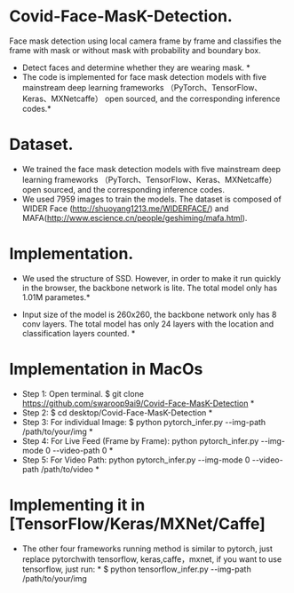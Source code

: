 # Covid-Face-MasK-Detection.
Face mask detection using local camera frame by frame and classifies the frame with mask or without mask with probability and boundary box.

* Detect faces and determine whether they are wearing mask. *
* The code is implemented for face mask detection models with five mainstream deep learning frameworks （PyTorch、TensorFlow、Keras、MXNetcaffe） open sourced, and the corresponding inference codes.*

# Dataset.
* We trained the face mask detection models with five mainstream deep learning frameworks （PyTorch、TensorFlow、Keras、MXNetcaffe） open sourced, and the corresponding inference codes.
* We used 7959 images to train the models. The dataset is composed of WIDER Face (http://shuoyang1213.me/WIDERFACE/) and MAFA(http://www.escience.cn/people/geshiming/mafa.html).


# Implementation.

* We used the structure of SSD. However, in order to make it run quickly in the browser, the backbone network is lite. The total model only has 1.01M parametes.*

* Input size of the model is 260x260, the backbone network only has 8 conv layers. The total model has only 24 layers with the location and classification layers counted. *

# Implementation in MacOs
* Step 1: Open terminal. $ git clone https://github.com/swaroop9ai9/Covid-Face-MasK-Detection *
* Step 2: $ cd desktop/Covid-Face-MasK-Detection *
* Step 3: For individual Image: $ python pytorch_infer.py  --img-path /path/to/your/img *
* Step 4: For Live Feed (Frame by Frame): python pytorch_infer.py --img-mode 0 --video-path 0 *
* Step 5: For Video Path: python pytorch_infer.py --img-mode 0 --video-path /path/to/video  *

# Implementing it in [TensorFlow/Keras/MXNet/Caffe]
* The other four frameworks running method is similar to pytorch, just replace pytorchwith tensorflow, keras,caffe，mxnet, if you want to use tensorflow, just run: *
 $ python tensorflow_infer.py  --img-path /path/to/your/img
 
